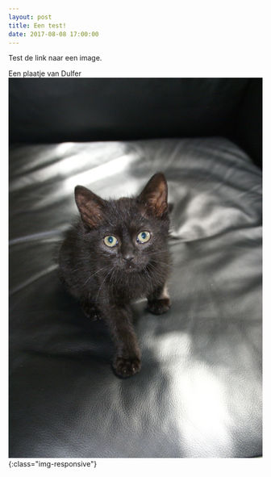 ```yaml
---
layout: post
title: Een test!
date: 2017-08-08 17:00:00
---
```


Test de link naar een image.

Een plaatje van Dulfer ![Dulfer](/images/dulfer.jpg){:class="img-responsive"}
